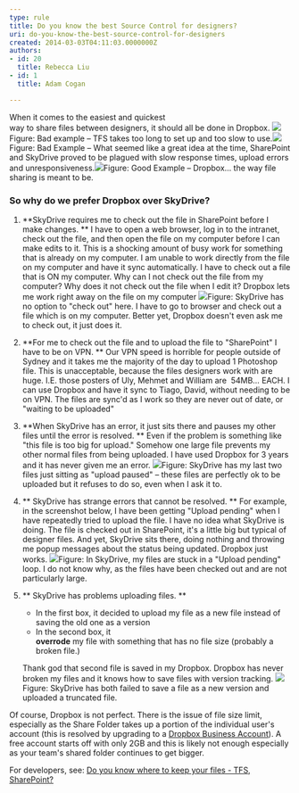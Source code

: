 ```yaml
---
type: rule
title: Do you know the best Source Control for designers?
uri: do-you-know-the-best-source-control-for-designers
created: 2014-03-03T04:11:03.0000000Z
authors:
- id: 20
  title: Rebecca Liu
- id: 1
  title: Adam Cogan

---
```



When it comes to the easiest and quickest<br>way to share files between designers, it should all be done in Dropbox.
![](/Management/Rules-to-Better-Designers/PublishingImages/Designer-Source-Control-TFS.png)Figure: Bad example – TFS takes too long to set up and too slow to use.![](/Management/Rules-to-Better-Designers/PublishingImages/Designer-Source-Control-SkyDrive.png)Figure: Bad Example – What seemed like a great idea at the time, SharePoint and SkyDrive proved to be plagued with slow response times, upload errors and unresponsiveness.![](/Management/Rules-to-Better-Designers/PublishingImages/Designer-Source-Control-Dropbox.png)Figure: Good Example – Dropbox… the way file sharing is meant to be.
### So why do we prefer Dropbox over SkyDrive?

1. **SkyDrive requires me to check out the file in SharePoint before I make changes. **    I have to open a web browser, log in to the intranet, check out the file, and then open the file on my computer before I can make edits to it. This is a shocking amount of busy work for something that is already on my computer. I am unable to work directly from the file on my computer and have it sync automatically. I have to check out a file that is ON my computer. Why can I not check out the file from my computer? Why does it not check out the file when I edit it?
    Dropbox lets me work right away on the file on my computer
![](/Management/Rules-to-Better-Designers/PublishingImages/Designer-Source-Control-SkyDriveCheckout.png)Figure: SkyDrive has no option to "check out" here. I have to go to browser and check out a file which is on my computer. Better yet, Dropbox doesn't even ask me to check out, it just does it.
2. **For me to check out the file and to upload the file to "SharePoint" I have to be on VPN. **    Our VPN speed is horrible for people outside of Sydney and it takes me the majority of the day to upload 1 Photoshop file. This is unacceptable, because the files designers work with are huge. I.E. those posters of Uly, Mehmet and William are  54MB… EACH.
    I can use Dropbox and have it sync to Tiago, David, without needing to be on VPN. The files are sync'd as I work so they are never out of date, or "waiting to be uploaded"
3. **When SkyDrive has an error, it just sits there and pauses my other files until the error is resolved. **    Even if the problem is something like "this file is too big for upload." Somehow one large file prevents my other normal files from being uploaded.
    I have used Dropbox for 3 years and it has never given me an error.
![](/Management/Rules-to-Better-Designers/PublishingImages/Designer-Source-Control-SkyDriveUploadPaused.png)Figure: SkyDrive has my last two files just sitting as "upload paused" – these files are perfectly ok to be uploaded but it refuses to do so, even when I ask it to.
4. **      SkyDrive has strange errors that cannot be resolved. **    For example, in the screenshot below, I have been getting "Upload pending" when I have repeatedly tried to upload the file. I have no idea what SkyDrive is doing. The file is checked out in SharePoint, it's a little big but typical of designer files. And yet, SkyDrive sits there, doing nothing and throwing me popup messages about the status being updated.
    Dropbox just works.
![](/Management/Rules-to-Better-Designers/PublishingImages/Designer-Source-Control-SkyDriveLoop.png)Figure: In SkyDrive, my files are stuck in a "Upload pending" loop. I do not know why, as the files have been checked out and are not particularly large.
5. ** SkyDrive has problems uploading files. **    

    - In the first box, it decided to upload my file as a new file instead of saving the old one as a version
    - In the second box, it <br>            **overrode** my file with something that has no file size (probably a broken file.)

    
    Thank god that second file is saved in my Dropbox. Dropbox has never broken my files and it knows how to save files with version tracking.
![](/Management/Rules-to-Better-Designers/PublishingImages/Designer-Source-Control-SkyDriveError.png)Figure: SkyDrive has both failed to save a file as a new version and uploaded a truncated file.


Of course, Dropbox is not perfect. There is the issue of file size limit, especially as the Share Folder takes up a portion of the individual user's account (this is resolved by upgrading to a     [Dropbox Business Account](https&#58;//www.dropbox.com/help/59/en)). A free account starts off with only 2GB and this is likely not enough especially as your team's shared folder continues to get bigger.

For developers, see: [Do you know where to keep your files - TFS, SharePoint?](/Management/RulestoBetterSpecificationReviews/Pages/Do-you-know-where-to-keep-your-files.aspx)

